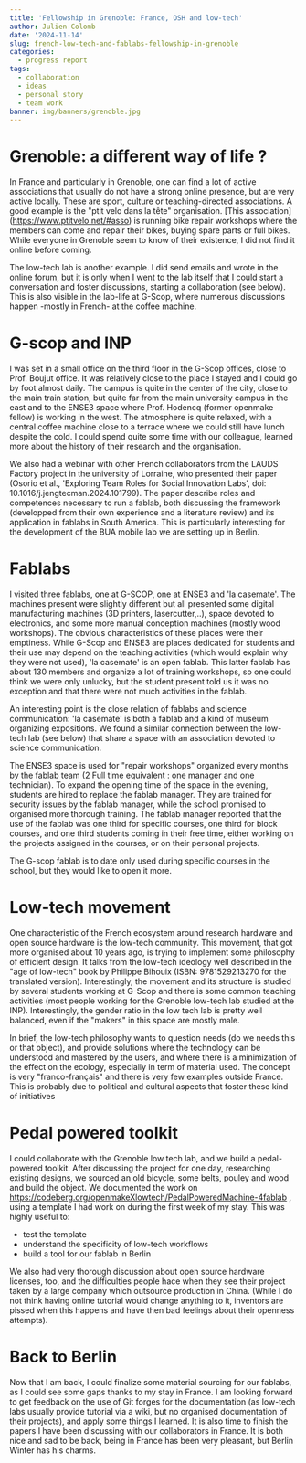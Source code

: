 ```yaml
---
title: 'Fellowship in Grenoble: France, OSH and low-tech'
author: Julien Colomb
date: '2024-11-14'
slug: french-low-tech-and-fablabs-fellowship-in-grenoble
categories:
  - progress report
tags:
  - collaboration
  - ideas
  - personal story
  - team work
banner: img/banners/grenoble.jpg  
---
```


# Grenoble: a different way of life ?

In France and particularly in Grenoble, one can find a lot of active associations that usually do not have a strong online presence, but are very active locally.
These are sport, culture or teaching-directed associations.
A good example is the "ptit velo dans la tête" organisation.
\[This association\](<https://www.ptitvelo.net/#asso>) is running bike repair workshops where the members can come and repair their bikes, buying spare parts or full bikes.
While everyone in Grenoble seem to know of their existence, I did not find it online before coming.

The low-tech lab is another example.
I did send emails and wrote in the online forum, but it is only when I went to the lab itself that I could start a conversation and foster discussions, starting a collaboration (see below).
This is also visible in the lab-life at G-Scop, where numerous discussions happen -mostly in French- at the coffee machine.

# G-scop and INP

I was set in a small office on the third floor in the G-Scop offices, close to Prof. Boujut office.
It was relatively close to the place I stayed and I could go by foot almost daily.
The campus is quite in the center of the city, close to the main train station, but quite far from the main university campus in the east and to the ENSE3 space where Prof. Hodencq (former openmake fellow) is working in the west.
The atmosphere is quite relaxed, with a central coffee machine close to a terrace where we could still have lunch despite the cold.
I could spend quite some time with our colleague, learned more about the history of their research and the organisation.

We also had a webinar with other French collaborators from the LAUDS Factory project in the university of Lorraine, who presented their paper (Osorio et al., 'Exploring Team Roles for Social Innovation Labs', doi: 10.1016/j.jengtecman.2024.101799).
The paper describe roles and competences necessary to run a fablab, both discussing the framework (developped from their own experience and a literature review) and its application in fablabs in South America.
This is particularly interesting for the development of the BUA mobile lab we are setting up in Berlin.

# Fablabs

I visited three fablabs, one at G-SCOP, one at ENSE3 and 'la casemate'.
The machines present were slightly different but all presented some digital manufacturing machines (3D printers, lasercutter,..), space devoted to electronics, and some more manual conception machines (mostly wood workshops).
The obvious characteristics of these places were their emptiness.
While G-Scop and ENSE3 are places dedicated for students and their use may depend on the teaching activities (which would explain why they were not used), 'la casemate' is an open fablab.
This latter fablab has about 130 members and organize a lot of training workshops, so one could think we were only unlucky, but the student present told us it was no exception and that there were not much activities in the fablab.

An interesting point is the close relation of fablabs and science communication: 'la casemate' is both a fablab and a kind of museum organizing expositions.
We found a similar connection between the low-tech lab (see below) that share a space with an association devoted to science communication.

The ENSE3 space is used for "repair workshops" organized every months by the fablab team (2 Full time equivalent : one manager and one technician).
To expand the opening time of the space in the evening, students are hired to replace the fablab manager.
They are trained for security issues by the fablab manager, while the school promised to organised more thorough training.
The fablab manager reported that the use of the fablab was one third for specific courses, one third for block courses, and one third students coming in their free time, either working on the projects assigned in the courses, or on their personal projects.

The G-scop fablab is to date only used during specific courses in the school, but they would like to open it more.

# Low-tech movement

One characteristic of the French ecosystem around research hardware and open source hardware is the low-tech community.
This movement, that got more organised about 10 years ago, is trying to implement some philosophy of efficient design.
It talks from the low-tech ideology well described in the "age of low-tech" book by Philippe Bihouix (ISBN: 9781529213270 for the translated version).
Interestingly, the movement and its structure is studied by several students working at G-Scop and there is some common teaching activities (most people working for the Grenoble low-tech lab studied at the INP).
Interestingly, the gender ratio in the low tech lab is pretty well balanced, even if the "makers" in this space are mostly male.

In brief, the low-tech philosophy wants to question needs (do we needs this or that object), and provide solutions where the technology can be understood and mastered by the users, and where there is a minimization of the effect on the ecology, especially in term of material used.
The concept is very "franco-français" and there is very few examples outside France.
This is probably due to political and cultural aspects that foster these kind of initiatives

# Pedal powered toolkit

I could collaborate with the Grenoble low tech lab, and we build a pedal-powered toolkit.
After discussing the project for one day, researching existing designs, we sourced an old bicycle, some belts, pouley and wood and build the object.
We documented the work on <https://codeberg.org/openmakeXlowtech/PedalPoweredMachine-4fablab> , using a template I had work on during the first week of my stay.
This was highly useful to:

-   test the template
-   understand the specificity of low-tech workflows
-   build a tool for our fablab in Berlin

We also had very thorough discussion about open source hardware licenses, too, and the difficulties people hace when they see their project taken by a large company which outsource production in China.
(While I do not think having online tutorial would change anything to it, inventors are pissed when this happens and have then bad feelings about their openness attempts).

# Back to Berlin

Now that I am back, I could finalize some material sourcing for our fablabs, as I could see some gaps thanks to my stay in France.
I am looking forward to get feedback on the use of Git forges for the documentation (as low-tech labs usually provide tutorial via a wiki, but no organised documentation of their projects), and apply some things I learned.
It is also time to finish the papers I have been discussing with our collaborators in France.
It is both nice and sad to be back, being in France has been very pleasant, but Berlin Winter has his charms.
